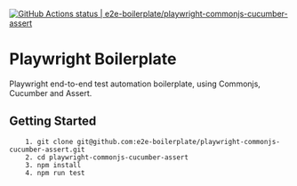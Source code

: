 [![GitHub Actions status | e2e-boilerplate/playwright-commonjs-cucumber-assert](https://github.com/e2e-boilerplate/playwright-commonjs-cucumber-assert/workflows/playwright-commonjs-cucumber-assert/badge.svg)](https://github.com/e2e-boilerplate/playwright-commonjs-cucumber-assert/actions?workflow=playwright-commonjs-cucumber-assert)

# Playwright Boilerplate

Playwright end-to-end test automation boilerplate, using Commonjs, Cucumber and Assert.

## Getting Started

    	1. git clone git@github.com:e2e-boilerplate/playwright-commonjs-cucumber-assert.git
    	2. cd playwright-commonjs-cucumber-assert
    	3. npm install
    	4. npm run test
